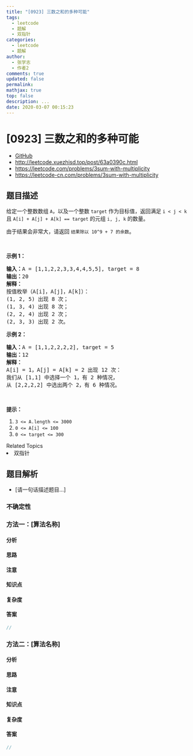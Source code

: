 ```yaml
---
title: "[0923] 三数之和的多种可能"
tags:
  - leetcode
  - 题解
  - 双指针
categories:
  - leetcode
  - 题解
author:
  - 张学志
  - 作者2
comments: true
updated: false
permalink:
mathjax: true
top: false
description: ...
date: 2020-03-07 00:15:23
---
```



# [0923] 三数之和的多种可能
* [GitHub](https://github.com/algoboy101/LeetCodeCrowdsource/tree/master/_posts/QA/%5B0923%5D%20%E4%B8%89%E6%95%B0%E4%B9%8B%E5%92%8C%E7%9A%84%E5%A4%9A%E7%A7%8D%E5%8F%AF%E8%83%BD.md)
* http://leetcode.xuezhisd.top/post/63a0390c.html
* https://leetcode.com/problems/3sum-with-multiplicity
* https://leetcode-cn.com/problems/3sum-with-multiplicity


## 题目描述

<p>给定一个整数数组&nbsp;<code>A</code>，以及一个整数&nbsp;<code>target</code>&nbsp;作为目标值，返回满足 <code>i &lt; j &lt; k</code> 且&nbsp;<code>A[i] + A[j] + A[k] == target</code>&nbsp;的元组&nbsp;<code>i, j, k</code>&nbsp;的数量。</p>

<p>由于结果会非常大，请返回 <code>结果除以 10^9 + 7 的余数</code>。</p>

<p>&nbsp;</p>

<p><strong>示例 1：</strong></p>

<pre><strong>输入：</strong>A = [1,1,2,2,3,3,4,4,5,5], target = 8
<strong>输出：</strong>20
<strong>解释：</strong>
按值枚举（A[i]，A[j]，A[k]）：
(1, 2, 5) 出现 8 次；
(1, 3, 4) 出现 8 次；
(2, 2, 4) 出现 2 次；
(2, 3, 3) 出现 2 次。
</pre>

<p><strong>示例 2：</strong></p>

<pre><strong>输入：</strong>A = [1,1,2,2,2,2], target = 5
<strong>输出：</strong>12
<strong>解释：</strong>
A[i] = 1，A[j] = A[k] = 2 出现 12 次：
我们从 [1,1] 中选择一个 1，有 2 种情况，
从 [2,2,2,2] 中选出两个 2，有 6 种情况。
</pre>

<p>&nbsp;</p>

<p><strong>提示：</strong></p>

<ol>
	<li><code>3 &lt;= A.length &lt;= 3000</code></li>
	<li><code>0 &lt;= A[i] &lt;= 100</code></li>
	<li><code>0 &lt;= target &lt;= 300</code></li>
</ol>
<div><div>Related Topics</div><div><li>双指针</li></div></div>


## 题目解析
* [请一句话描述题目...]

### 不确定性


### 方法一：[算法名称]

#### 分析

#### 思路

#### 注意

#### 知识点

#### 复杂度

#### 答案

```cpp
//
```


### 方法二：[算法名称]

#### 分析

#### 思路

#### 注意

#### 知识点

#### 复杂度

#### 答案

```cpp
//
```


